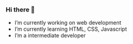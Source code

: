 ### Hi there 👋


-  I’m currently working on web development
-  I’m currently learning HTML, CSS, Javascript
-  I’m a intermediate developer 


